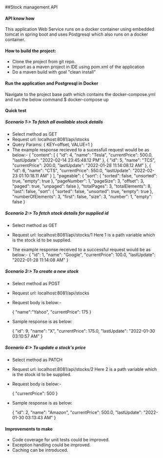 ##Stock management API

#### API know how
This application Web Service runs on a docker container using embedded tomcat in spring boot
and uses Postgresql which also runs on a docker container.

#### How to build the project:
- Clone the project from git repo.
- Import as a maven project in IDE using pom.xml of the application
- Do a maven build with goal "clean install"

#### Run the application and Postgresql in Docker
Navigate to the project base path which contains the docker-compose.yml and run the below command
 $ docker-compose up


#### Quick test
##### Scenario 1:> To fetch all available stock details

- Select method as GET
- Request url: localhost:8081/api/stocks
- Query Params:
{
    KEY=offset,
    VALUE=1
}
- The example response recieved to a sucessfull request would be as below:-
{
    "content": [
        {
            "id": 4,
            "name": "Tesla",
            "currentPrice": 500.0,
            "lastUpdate": "2022-02-14 23:45:48.12 PM"
        },
        {
            "id": 5,
            "name": "TCS",
            "currentPrice": 200.0,
            "lastUpdate": "2022-01-28 11:14:08.12 AM"
        },
        {
            "id": 6,
            "name": "CTS",
            "currentPrice": 550.0,
            "lastUpdate": "2022-02-23 01:10:18.11 AM"
        }
    ],
    "pageable": {
        "sort": {
            "sorted": false,
            "unsorted": true,
            "empty": true
        },
        "pageNumber": 1,
        "pageSize": 3,
        "offset": 3,
        "paged": true,
        "unpaged": false
    },
    "totalPages": 3,
    "totalElements": 8,
    "last": false,
    "sort": {
        "sorted": false,
        "unsorted": true,
        "empty": true
    },
    "numberOfElements": 3,
    "first": false,
    "size": 3,
    "number": 1,
    "empty": false
}

##### Scenario 2:> To fetch stock details for supplied id

- Select method as GET
- Request url: localhost:8081/api/stocks/1
     Here 1 is a path variable which is the stock id to be supplied.

- The example response received to a successful request would be as below:-
{
    "id": 1,
    "name": "Google",
    "currentPrice": 100.0,
    "lastUpdate": "2022-01-28 11:14:08 AM"
}

##### Scenario 3:> To create a new stock

- Select method as POST
- Request url: localhost:8081/api/stocks
- Request body is below:-

	{
        "name":"Yahoo",
        "currentPrice": 175
    }

- Sample response is as below:

	{
	    "id": 9,
	    "name": "X",
	    "currentPrice": 175.0,
	    "lastUpdate": "2022-01-30 03:10:57 AM"
	}
	
##### Scenario 4:> To update a stock's price

- Select method as PATCH
- Request url: localhost:8081/api/stocks/2
     Here 2 is a path variable which is the stock id to be supplied.
- Request body is below:-

	{
        "currentPrice": 500
    }

- Sample response is as below:

	{
	    "id": 2,
	    "name": "Amazon",
	    "currentPrice": 500.0,
	    "lastUpdate": "2022-01-30 03:13:43 AM"
	}


#### Improvements to make

- Code coverage for unit tests could be improved.
- Exception handling could be improved.
- Caching can be introduced.

